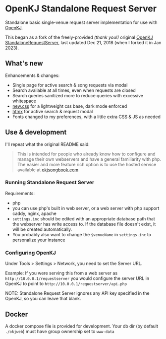 # OpenKJ Standalone Request Server

Standalone basic single-venue request server implementation for use with [OpenKJ](https://openkj.org/).

This began as a fork of the freely-provided *(thank you!)* original [OpenKJ StandaloneRequestServer](https://github.com/OpenKJ/StandaloneRequestServer), last updated Dec 21, 2018 (when I forked it in Jan 2023).

## What's new

Enhancements & changes:

- Single page for active search & song requests via modal
- Search available at all times, even when requests are closed
- Search queries sanitized more to reduce queries with excessive whitespace
- [new.css](https://newcss.net/) for a lightweight css base, dark mode enforced
- [htmx](https://htmx.org/) for active search & request modal
- Fonts changed to my preferences, with a little extra CSS & JS as needed

## Use & development

I'll repeat what the original README said:

> This is intended for people who already know how to configure and manage their own webservers and have a general familiarity with php. The easier and more feature rich option is to use the hosted service available at [okjsongbook.com](https://okjsongbook.com)

### Running Standalone Request Server

Requirements:

- php
- you can use php's built in web server, or a web server with php support caddy, nginx, apache
- `settings.inc` should be edited with an appropriate database path that the webserver has write access to. If the database file doesn't exist, it will be created automatically.
- You probably also want to change the `$venueName` in `settings.inc` to personalize your instance

### Configuring OpenKJ

Under Tools > Settings > Network, you need to set the Server URL.

Example: If you were serving this from a web server as `http://10.0.0.1/requestserver` you would configure the server URL in OpenKJ to point to `http://10.0.0.1/requestserver/api.php`

NOTE: Standalone Request Server ignores any API key specified in the OpenKJ, so you can leave that blank.

## Docker

A docker compose file is provided for development. Your db dir (by default `./okjweb`) must have group ownership set to `www-data`

